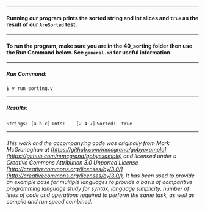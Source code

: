 ___
#### Running our program prints the sorted string and int slices and `true` as the result of our `AreSorted` test.
___
#### To run the program, make sure you are in the 40_sorting folder then use the Run Command below. See `general.md` for useful information.
___
##### Run Command:

`$ v run sorting.v`
___
##### Results:

`Strings: [a b c]`
`Ints:    [2 4 7]`
`Sorted:  true`
___

###### This work and the accompanying code was originally from Mark McGranaghan at [https://github.com/mmcgrana/gobyexample](https://github.com/mmcgrana/gobyexample) and licensed under a Creative Commons Attribution 3.0 Unported License [http://creativecommons.org/licenses/by/3.0/](http://creativecommons.org/licenses/by/3.0/). It has been used to provide an example base for multiple languages to provide a basis of comparitive programming language study for syntax, language simplicity, number of lines of code and operations required to perform the same task, as well as compile and run speed combined.